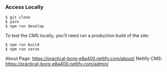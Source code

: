### Access Locally

```
$ git clone
$ yarn
$ npm run develop
```

To test the CMS locally, you'll need run a production build of the site:

```
$ npm run build
$ npm run serve
```

About Page: https://practical-borg-e8a400.netlify.com/about/
Netlify CMS: https://practical-borg-e8a400.netlify.com/admin/
